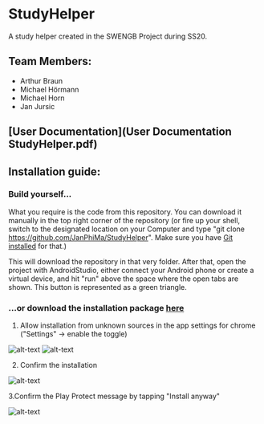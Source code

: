 # StudyHelper
A study helper created in the SWENGB Project during SS20.

## Team Members:
* Arthur Braun
* Michael Hörmann
* Michael Horn
* Jan Jursic

 ## [User Documentation](User Documentation StudyHelper.pdf)
 
  
 ## Installation guide: 
 
 ### Build yourself...
 
 What you require is the code from this repository. You can download it manually in the top right corner of the repository (or fire up your shell,
 switch to the designated location on your Computer and type "git clone https://github.com/JanPhiMa/StudyHelper". Make sure you have [Git installed](https://git-scm.com/book/en/v2/Getting-Started-Installing-Git) for that.) 
 
 This will download the repository in that very folder. After that, open the project with AndroidStudio, either connect your Android phone or create a virtual device, and hit "run" above the space where the open tabs are shown. 
 This button is represented as a green triangle.
 
 ### ...or download the installation package [here](StudyHelper.apk)
 
1. Allow installation from unknown sources in the app settings for chrome ("Settings" -> enable the toggle)

![alt-text](https://i.imgur.com/ijfoqLT.png)
![alt-text](https://i.imgur.com/dh4EcaI.png)

2. Confirm the installation

![alt-text](https://i.imgur.com/cpKHi8W.png)

3.Confirm the Play Protect message by tapping "Install anyway"

![alt-text](https://i.imgur.com/1D1onHF.png)
